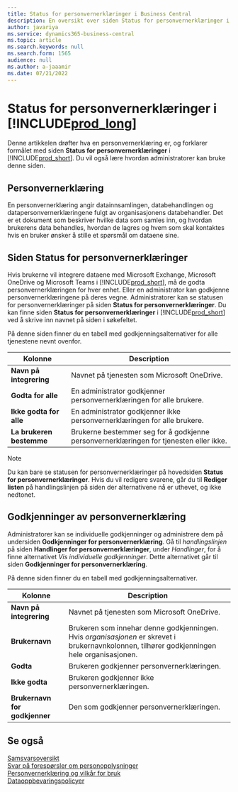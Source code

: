 ```yaml
---
title: Status for personvernerklæringer i Business Central
description: En oversikt over siden Status for personvernerklæringer i Business Central
author: javariya
ms.service: dynamics365-business-central
ms.topic: article
ms.search.keywords: null
ms.search.form: 1565
audience: null
ms.author: a-jaaamir
ms.date: 07/21/2022
---
```


# <a name="privacy-notices-status-in-" />Status for personvernerklæringer i [!INCLUDE[prod_long](includes/prod_long.md)]

Denne artikkelen drøfter hva en personvernerklæring er, og forklarer formålet med siden **Status for personvernerklæringer** i [!INCLUDE[prod_short](includes/prod_short.md)]. Du vil også lære hvordan administratorer kan bruke denne siden.

## <a name="privacy-notice" />Personvernerklæring

En personvernerklæring angir datainnsamlingen, databehandlingen og datapersonvernerklæringene fulgt av organisasjonens databehandler. Det er et dokument som beskriver hvilke data som samles inn, og hvordan brukerens data behandles, hvordan de lagres og hvem som skal kontaktes hvis en bruker ønsker å stille et spørsmål om dataene sine. 

## <a name="privacy-notices-status-page" />Siden Status for personvernerklæringer

Hvis brukerne vil integrere dataene med Microsoft Exchange, Microsoft OneDrive og Microsoft Teams i [!INCLUDE[prod_short](includes/prod_short.md)], må de godta personvernerklæringen for hver enhet. Eller en administrator kan godkjenne personvernerklæringene på deres vegne. Administratorer kan se statusen for personvernerklæringer på siden **Status for personvernerklæringer**. Du kan finne siden **Status for personvernerklæringer** i [!INCLUDE[prod_short](includes/prod_short.md)] ved å skrive inn navnet på siden i søkefeltet.  

På denne siden finner du en tabell med godkjenningsalternativer for alle tjenestene nevnt ovenfor. 

| Kolonne | Description |
| ----------- | ----------- | 
| **Navn på integrering** | Navnet på tjenesten som Microsoft OneDrive. |
| **Godta for alle** | En administrator godkjenner personvernerklæringen for alle brukere. |
| **Ikke godta for alle** | En administrator godkjenner ikke personvernerklæringen for alle brukere. |
| **La brukeren bestemme** | Brukerne bestemmer seg for å godkjenne personvernerklæringen for tjenesten eller ikke. |

> [!NOTE]
> Du kan bare se statusen for personvernerklæringer på hovedsiden **Status for personvernerklæringer**. Hvis du vil redigere svarene, går du til **Rediger listen** på handlingslinjen på siden der alternativene nå er uthevet, og ikke nedtonet.

## <a name="privacy-notice-approvals" />Godkjenninger av personvernerklæring

Administratorer kan se individuelle godkjenninger og administrere dem på undersiden **Godkjenninger for personvernerklæring**. Gå til *handlingslinjen* på siden **Handlinger for personvernerklæringer**, under *Handlinger*, for å finne alternativet *Vis individuelle godkjenninger*. Dette alternativet går til siden **Godkjenninger for personvernerklæring**.<br>

På denne siden finner du en tabell med godkjenningsalternativer. 

| Kolonne | Description |
| ----------- | ----------- | 
| **Navn på integrering** | Navnet på tjenesten som Microsoft OneDrive. |
| **Brukernavn** | Brukeren som innehar denne godkjenningen. Hvis *organisasjonen* er skrevet i brukernavnkolonnen, tilhører godkjenningen hele organisasjonen. 
| **Godta** | Brukeren godkjenner personvernerklæringen. |
| **Ikke godta** | Brukeren godkjenner ikke personvernerklæringen. |
| **Brukernavn for godkjenner** | Den som godkjenner personvernerklæringen. |

## <a name="see-also" />Se også

[Samsvarsoversikt  ](/dynamics365/business-central/compliance/compliance-overview)  
[Svar på forespørsler om personopplysninger  ](/dynamics365/business-central/admin-responding-to-requests-about-personal-data)  
[Personvernerklæring og vilkår for bruk ](/dynamics365/business-central/dev-itpro/developer/readiness/readiness-checklist-i-privacypolicy-termsofuse)  
[Dataoppbevaringspolicyer](/dynamics365-release-plan/2020wave2/smb/dynamics365-business-central/define-retention-policies) 
